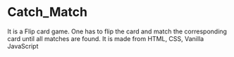 # Catch_Match
 It is a Flip card game. One has to flip the card and match the corresponding card until all matches are found. It is made from HTML, CSS, Vanilla JavaScript
